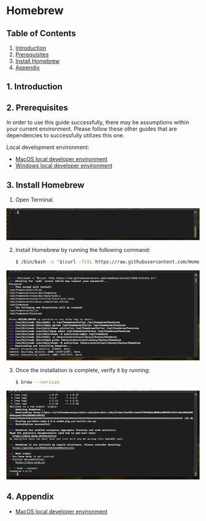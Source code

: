 # Homebrew
## **Table of Contents**
1. [Introduction](#1-introduction)
2. [Prerequisites](#2-prerequisites)
3. [Install Homebrew](#3-install-homebrew)  
4. [Appendix](#4-appendix)

## 1. **Introduction**

## 2. **Prerequisites**
In order to use this guide successfully, there may be assumptions within your current environment. Please follow these other guides that are dependencies to successfully utilizes this one. 

Local development environment:  
- [MacOS local developer environment](./../../mac/README.md)
- [Windows local developer environment](./../../windows/README.md)

## 3. **Install Homebrew**
1. Open Terminal.

<p align="center">
  <img src="./pictures/3.1-homebrew-terminal-01.png" /> 
</p>

2. Install Homebrew by running the following command:

    ```sh
    $ /bin/bash -c "$(curl -fsSL https://raw.githubusercontent.com/Homebrew/install/HEAD/install.sh)"
    ```

<p align="center">
  <img src="./pictures/3.1-homebrew-install-01.png" /> 
</p>

3. Once the installation is complete, verify it by running:

    ```sh
    $ brew --version
    ```

<p align="center">
  <img src="./pictures/3.1-homebrew-complete-01.png" /> 
</p>

## 4. **Appendix**
- [MacOS local developer environment](./../../mac/README.md)
